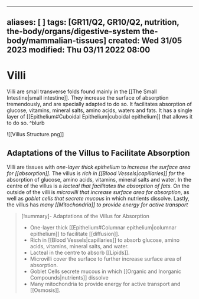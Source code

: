 
---
aliases: [ ]
tags: [GR11/Q2, GR10/Q2, nutrition, the-body/organs/digestive-system the-body/mammalian-tissues]
created: Wed 31/05 2023
modified: Thu 03/11 2022 08:00
---
# Villi
Villi are small transverse folds found mainly in the [[The Small Intestine|small intestine]]. They increase the surface of absorption tremendously, and are specially adapted to do so. It facilitates absorption of glucose, vitamins, mineral salts, amino acids, waters and fats.  It has a single layer of [[Epithelium#Cuboidal Epithelium|cuboidal epithelium]] that allows it to do so. ^blurb

![[Villus Structure.png]]

## Adaptations of the Villus to Facilitate Absorption
Villi are tissues with *one-layer thick epithelium* to *increase the surface area for [[absorption]]*. The villus is *rich in [[Blood Vessels|capillaries]] for* the absorption of glucose, amino acids, vitamins, mineral salts and water. In the centre of the villus is a *lacteal that facilitates the absorption of fats*. On the outside of the villi is *microvilli that increase surface area for absorption*, as well as *goblet cells that secrete mucous* in which nutrients dissolve. Lastly, the villus has *many [[Mitochondria]] to provide energy for active transport* 

> [!summary]- Adaptations of the Villus for Absorption
> - One-layer thick [[Epithelium#Columnar epithelium|columnar epithelium]] to facilitate [[diffusion]].
> - Rich in [[Blood Vessels|capillaries]] to absorb glucose, amino acids, vitamins, mineral salts, and water.
> - Lacteal in the centre to absorb [[Lipids]].
> - Microvilli cover the surface to further increase surface area of absorption.
> - Goblet Cells secrete mucous in which [[Organic and Inorganic Compounds|nutrients]] dissolve
> - Many mitochondria to provide energy for active transport and [[Osmosis]]. 